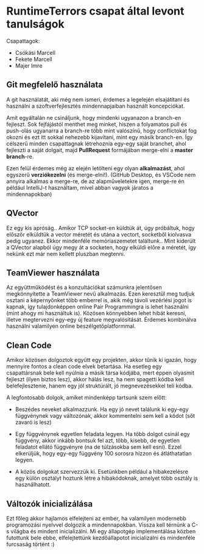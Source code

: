 # RuntimeTerrors csapat által levont tanulságok

Csapattagok:
* Csókási Marcell
* Fekete Marcell
* Majer Imre

## Git megfelelő használata 

A git használatát, aki még nem ismeri, érdemes a legelején elsajátítani és használni a szoftverfejlesztés mindennapjaiban használt koncepciókat.  

Amit egyáltalán ne csináljunk, hogy mindenki ugyanazon a branch-en fejleszt. Sok fejfájástól menthet meg minket, hiszen a folyamatos pull és push-olás ugyanarra a branch-re több mint valószínű, hogy conflictokat fog okozni és ezt itt sokkal nehezebb kijavítani, mint egy másik branch-en. Így célszerű minden csapattagnak létrehoznia egy-egy saját branchet, ahol fejleszti a saját dolgait, majd **PullRequest** formájában merge-elni a **master branch**-re. 

Ezen felül érdemes még az elején letölteni egy olyan **alkalmazást**, ahol egyszerű **verziókezelni** (és merge-elni!). (GitHub Desktop, és VSCode nem annyira alkalmas a merge-re, de az alapműveletekre igen, merge-re én például IntelliJ-t használtam, mivel abban vagyok járatos a mindennapokban) 

## QVector 

Ez egy kis apróság..  Amikor TCP socket-en küldtük át, úgy próbáltuk, hogy először elküldtük a vector méretét és utána a vectort, socketből kiolvasva pedig ugyanez. Ekkor mindenféle memóriaszemetet találtunk.. Mint kiderült a QVector alapból úgy megy át a socketen, hogy elküldi előre a méretét, így nekünk ezt már nem kellett pluszban megtenni. 

## TeamViewer használata

Az együttműködést és a konzultációkat számunkra jelentősen megkönnyítette a TeamViewer nevű alkalmazás. Ezen keresztül meg tudjuk osztani a képernyőnket több emberrel is, akik még távoli vezérlési jogot is kapnak, így tulajdonképpen online Pair Programmingra is lehet használni (mint ahogy mi használtuk is). Közösen könnyebben lehet hibát keresni, illetve megtervezni egy-egy új feature megvalósítását. Érdemes kombinálva használni valamilyen online beszélgetőplatformmal. 

## Clean Code 

Amikor közösen dolgoztok együtt egy projekten, akkor tűnik ki igazán, hogy mennyire fontos a clean code elvek betartása. Ha esetleg egy csapattársnak bele kell nyúlnia a másik társa kódjába, mert éppen olyasmit fejleszt (ilyen biztos lesz), akkor hálás lesz, ha nem spagetti kódba kell belefejlesztenie, hanem egy jól struktúrált, jó megnevezésekkel teli kódba.  

A legfontosabb dolgok, amiket mindenképp tartsunk szem előtt: 

* Beszédes neveket alkalmazzunk. Ha egy jó nevet találunk ki egy-egy függvénynek vagy változónak, akkor kommentelni sem kell a kódot (sőt zavaró is lesz) 

* Egy függvénynek egyetlen feladata legyen. Ha több dolgot csinál egy függvény, akkor inkább bontsuk fel azt, több, kisebb, de egyetlen feladatot ellátó függvényre (na de túlzásokba sem kell esni). Ezzel elkerüljük, hogy egy-egy függvény 100 sorosra hízzon és átláthatatlan legyen. 

* A közös dolgokat szervezzük ki. Esetünkben például a hibakezelésre egy külön osztályt hoztunk létre a hibakódoknak, amelyet több osztály is használhatott. 

## Változók inicializálása 

Ezt főleg akkor hajlamos elfelejteni az ember, ha valamilyen modernebb programozási nyelvvel dolgozik a mindennapokban. Vissza kell térnünk a C-s világba és mindent inicializálni. Mi egy állapotgép implementálása közben futottunk bele ebbe, elfelejtettünk kezdőállapotot inicializálni és mindenféle furcsaság történt :) 
